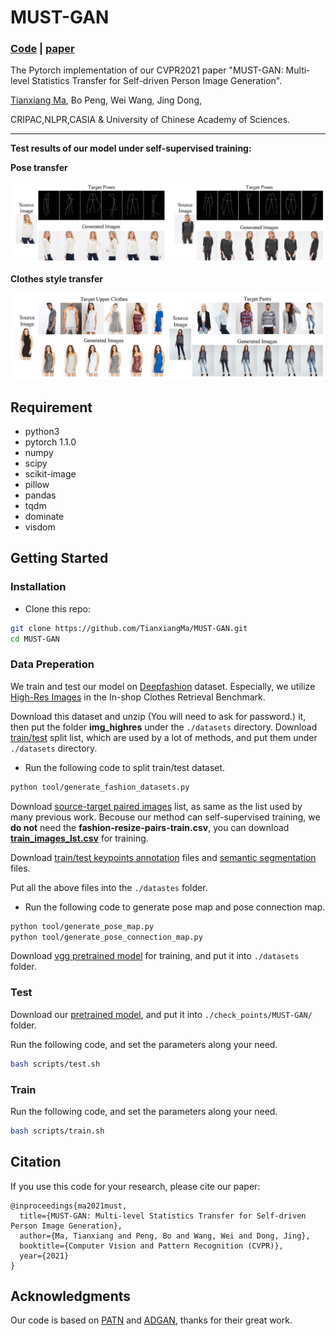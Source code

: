 # MUST-GAN

### [Code](https://github.com/TianxiangMa/MUST-GAN) | [paper](https://arxiv.org/pdf/2011.09084.pdf)

The Pytorch implementation of our CVPR2021 paper "MUST-GAN: Multi-level Statistics Transfer for Self-driven Person Image Generation".
 
[Tianxiang Ma](https://tianxiangma.github.io/), Bo Peng, Wei Wang, Jing Dong,

CRIPAC,NLPR,CASIA & University of Chinese Academy of Sciences.

---
**Test results of our model under self-supervised training:**

**Pose transfer**
<p float="center">
<img src="images/pose_transfer.png" width="1000px"/>
</p>

**Clothes style transfer**
<p float="center">
<img src="images/clothes_style_transfer.png" width="1000px"/>
</p>

## Requirement
* python3
* pytorch 1.1.0
* numpy
* scipy
* scikit-image
* pillow
* pandas
* tqdm
* dominate
* visdom


## Getting Started

### Installation

- Clone this repo:
```bash
git clone https://github.com/TianxiangMa/MUST-GAN.git
cd MUST-GAN
```

### Data Preperation
We train and test our model on [Deepfashion](http://mmlab.ie.cuhk.edu.hk/projects/DeepFashion/InShopRetrieval.html) dataset. Especially, we utilize [High-Res Images](https://drive.google.com/drive/folders/0B7EVK8r0v71pYkd5TzBiclMzR00?resourcekey=0-fsjVShvqXP2517KnwaZ0zw) in the In-shop Clothes Retrieval Benchmark.



Download this dataset and unzip (You will need to ask for password.) it, then put the folder **img_highres** under the `./datasets` directory. Download [train/test](https://drive.google.com/drive/folders/15xOoAJaVSMq09ln4NVcoeT_thJJ5vPio?usp=sharing) split list, which are used by a lot of methods, and put them under `./datasets` directory.
- Run the following code to split train/test dataset.
```bash
python tool/generate_fashion_datasets.py
```

Download [source-target paired images](https://drive.google.com/drive/folders/1DLnjVsts1xNPbPGHPCth97--SPgVAdyy?usp=sharing) list, as same as the list used by many previous work.
Becouse our method can self-supervised training, we **do not** need the **fashion-resize-pairs-train.csv**, you can download [**train_images_lst.csv**](https://drive.google.com/drive/folders/1DLnjVsts1xNPbPGHPCth97--SPgVAdyy?usp=sharing) for training.

Download [train/test keypoints annotation](https://drive.google.com/drive/folders/1cIxnfS7loVhj8cbv8dELMI68AZuJDW-J?usp=sharing) files and [semantic segmentation](https://drive.google.com/drive/folders/1c_rJtaAVY6cUAvFGoBicNzETPwlR_q8d?usp=sharing) files.

Put all the above files into the `./datastes` folder.

- Run the following code to generate pose map and pose connection map.
```bash
python tool/generate_pose_map.py
python tool/generate_pose_connection_map.py
```

Download [vgg pretrained model](https://drive.google.com/drive/folders/1ZOnHhY-24JrRdk1HMCp3Ho1Ll1Zr0VL4?usp=sharing) for training, and put it into `./datasets` folder.

### Test
Download our [pretrained model](https://drive.google.com/drive/folders/1NQM3LxvD0RPgrNdwL474keByKOtPezFh?usp=sharing), and put it into `./check_points/MUST-GAN/` folder.

Run the following code, and set the parameters along your need.
```bash
bash scripts/test.sh
```

### Train
Run the following code, and set the parameters along your need.
```bash
bash scripts/train.sh
```

## Citation
If you use this code for your research, please cite our paper:

```
@inproceedings{ma2021must,
  title={MUST-GAN: Multi-level Statistics Transfer for Self-driven Person Image Generation},
  author={Ma, Tianxiang and Peng, Bo and Wang, Wei and Dong, Jing},
  booktitle={Computer Vision and Pattern Recognition (CVPR)},
  year={2021}
}
```

## Acknowledgments
Our code is based on [PATN](https://github.com/tengteng95/Pose-Transfer) and [ADGAN](https://github.com/menyifang/ADGAN), thanks for their great work.

